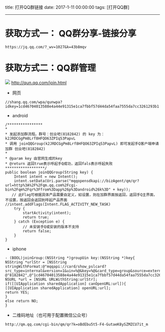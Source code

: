 title: 打开QQ群链接
date: 2017-1-11 00:00:00
tags: [打开QQ群]


---
#  获取方式一： QQ群分享-链接分享

```
https://jq.qq.com/?_wv=1027&k=43b8mqv

```


#   获取方式二：QQ群管理
![](http://7xnbs3.com1.z0.glb.clouddn.com/17-1-19/8806496-file_1484817960373_a59b.png)
http://qun.qq.com/join.html
 
- 网页
```
//shang.qq.com/wpa/qunwpa?idkey=1cd46704013588e4a44e91315e1ca7fbbf57d44da54faa7555da7cc3261293b1

```
- android
```
/****************
*
* 发起添加群流程。群号：创业吧(8182842) 的 key 为： k2JRDCGgPm8Lrf8HFQO63ZPIq53PapvL
* 调用 joinQQGroup(k2JRDCGgPm8Lrf8HFQO63ZPIq53PapvL) 即可发起手Q客户端申请加群 创业吧(8182842)
*
* @param key 由官网生成的key
* @return 返回true表示呼起手Q成功，返回fals表示呼起失败
******************/
public boolean joinQQGroup(String key) {
    Intent intent = new Intent();
    intent.setData(Uri.parse("mqqopensdkapi://bizAgent/qm/qr?url=http%3A%2F%2Fqm.qq.com%2Fcgi-bin%2Fqm%2Fqr%3Ffrom%3Dapp%26p%3Dandroid%26k%3D" + key));
   // 此Flag可根据具体产品需要自定义，如设置，则在加群界面按返回，返回手Q主界面，不设置，按返回会返回到呼起产品界面    //intent.addFlags(Intent.FLAG_ACTIVITY_NEW_TASK)
    try {
        startActivity(intent);
        return true;
    } catch (Exception e) {
        // 未安装手Q或安装的版本不支持
        return false;
    }
}
```
- iphone
```
- (BOOL)joinGroup:(NSString *)groupUin key:(NSString *)key{
NSString *urlStr = [NSString stringWithFormat:@"mqqapi://card/show_pslcard?src_type=internal&version=1&uin=%@&key=%@&card_type=group&source=external", @"8182842",@"1cd46704013588e4a44e91315e1ca7fbbf57d44da54faa7555da7cc3261293b1"];
NSURL *url = [NSURL URLWithString:urlStr];
if([[UIApplication sharedApplication] canOpenURL:url]){
[[UIApplication sharedApplication] openURL:url];
return YES;
}
else return NO;
}
```
- 二维码地址（也可用于配置微信公众号）
```
http://qm.qq.com/cgi-bin/qm/qr?k=oBdEbu5t5-F4-GutaeK8ySZMZCU7it_m

```
